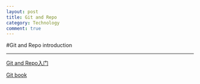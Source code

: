 ```yaml
---
layout: post
title: Git and Repo
category: Technology
comment: true
---
```



#Git and Repo introduction
***
[Git and Repo入门](http://www.cnblogs.com/angeldevil/p/3238470.html)

[Git book](http://git-scm.com/book/zh/v2)

